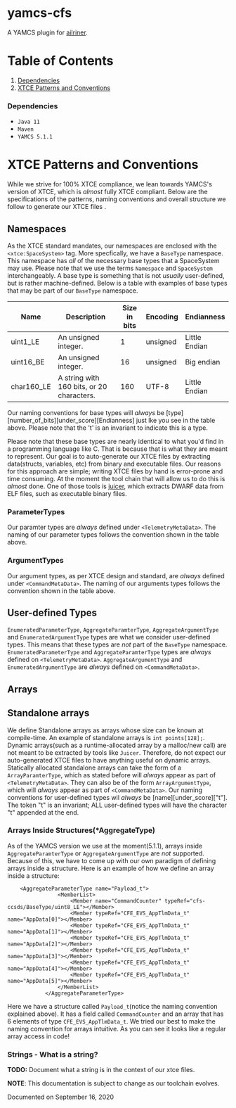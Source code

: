 # yamcs-cfs
A YAMCS plugin for [ailriner](https://github.com/WindhoverLabs/airliner).

# Table of Contents
1. [Dependencies](#dependencies)
2. [XTCE Patterns and Conventions](#XTCE-Patterns-and-Conventions)

### Dependencies <a name="dependencies"></a>
- `Java 11`
- `Maven`
- `YAMCS 5.1.1`

# XTCE Patterns and Conventions <a name="XTCE-Patterns-and-Conventions"></a>
While we strive for 100% XTCE compliance, we lean towards YAMCS's version of XTCE, which is *almost* fully XTCE compliant. Below are the specifications of the patterns, naming conventions and overall structure we follow  to generate our XTCE files .


## Namespaces
As the XTCE standard mandates, our namespaces are enclosed with the `<xtce:SpaceSystem>` tag. More specfically, we have a `BaseType` namespace. This namespace has *all* of the necessary base types that a SpaceSystem may use. Please note that we use the terms `Namespace` and `SpaceSystem` interchangeably. A base type is something that is not *usually* user-defined, but is rather machine-defined. Below is a table with examples of base types that may be part of our `BaseType` namespace.

|Name | Description  | Size in bits   | Encoding   | Endianness   |
|---|---|---|---|---|
| uint1_LE | An unsigned integer. | 1   | unsigned  | Little Endian  |
|uint16_BE| An unsigned integer.  |  16 | unsigned  | Big endian   |
|char160_LE| A string with 160 bits, or 20 characters. | 160  | UTF-8  | Little Endian  |

Our naming conventions for base types will *always* be [type][number_of_bits][under_score][Endianness] just lke you see in the table above. Please note that the 't' is an invariant to indicate this is a type.

Please note that these base types are nearly identical to what you'd find in a programming language like C. That is because that is what they are meant to represent. Our goal is to auto-generate our XTCE files by extracting data(structs, variables, etc) from binary and executable files. Our reasons for this approach are simple; writing XTCE files by hand is error-prone and time consuming. At the moment the tool chain that will allow us to do this is *almost* done. One of those tools is [juicer](https://github.com/WindhoverLabs/juicer/tree/develop), which extracts DWARF data from ELF files, such as executable binary files. 

### ParameterTypes
Our paramter types are *always* defined under `<TelemetryMetaData>`. The naming of our parameter types follows the convention shown in the table above.

### ArgumentTypes
Our argument types, as per XTCE design and standard, are *always* defined under `<CommandMetaData>`. The naming of our arguments types follows the convention shown in the table above.


## User-defined Types
`EnumeratedParameterType`, `AggregateParamterType`, `AggregateArgumentType` and `EnumeratedArgumentType` types are what we consider user-defined types. This means that these types are *not* part of the `BaseType` namespace.  `EnumeratedParameterType` and `AggregateParamterType` types are *always* defined on `<TelemetryMetaData>`. `AggregateArgumentType` and  `EnumeratedArgumentType` are *always* defined on `<CommandMetaData>`. 


## Arrays

## Standalone arrays
We define Standalone arrays as arrays whose size can be known at compile-time. An example of standalone arrays is `int points[128];`. Dynamic arrays(such as a runtime-allocated array by a malloc/new call) are not meant to be extracted by tools like `Juicer`. Therefore, do not expect our auto-generated XTCE files to have anything useful on dynamic arrays.
Statically allocated standalone arrays can take the form of a `ArrayParamterType`, which as stated before will *always* appear as part of `<TelemetryMetaData>`. They can also be of the form `ArrayArgumentType`, which will *always* appear as part of `<CommandMetaData>`.  Our naming conventions for user-defined types wil *always* be [name][under_score]["t"]. The token "t" is an invariant; ALL user-defined types will have the character "t" appended at the end.

### Arrays Inside Structures(*AggregateType)

As of the YAMCS version we use at the moment(5.1.1), arrays inside `AggregateParamterType` or `AggregateArgumentType` are *not* supported. Because of this, we have to come up with our own paradigm of defining arrays inside a structure. Here is an example of how we define an array inside a structure:
```
	<AggregateParameterType name="Payload_t">
				<MemberList>
					<Member name="CommandCounter" typeRef="cfs-ccsds/BaseType/uint8_LE"></Member>
					<Member typeRef="CFE_EVS_AppTlmData_t" name="AppData[0]"></Member>
					<Member typeRef="CFE_EVS_AppTlmData_t" name="AppData[1]"></Member>
					<Member typeRef="CFE_EVS_AppTlmData_t" name="AppData[2]"></Member>
					<Member typeRef="CFE_EVS_AppTlmData_t" name="AppData[3]"></Member>
					<Member typeRef="CFE_EVS_AppTlmData_t" name="AppData[4]"></Member>
					<Member typeRef="CFE_EVS_AppTlmData_t" name="AppData[5]"></Member>
				</MemberList>
			</AggregateParameterType>
```
Here we have a structure called `Payload_t`(notice the naming convention explained above). It has a field called `CommandCounter` and an array that has 6 elements of type `CFE_EVS_AppTlmData_t`. We tried our best to make the naming convention for arrays intuitive. As you can see it looks like a regular array access in code!

### Strings - What is a string?

**TODO:** Document what a string is in the context of our xtce files.

**NOTE**: This documentation is subject to change as our toolchain evolves.

Documented on September 16, 2020
